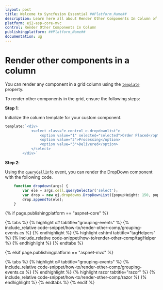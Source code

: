 ```yaml
---
layout: post
title: Welcome to Syncfusion Essential ##Platform_Name##
description: Learn here all about Render Other Components In Column of Syncfusion Essential ##Platform_Name## widgets based on HTML5 and jQuery.
platform: ej2-asp-core-mvc
control: Render Other Components In Column
publishingplatform: ##Platform_Name##
documentation: ug
---
```



# Render other components in a column

You can render any component in a grid column using the [`template`](https://help.syncfusion.com/cr/aspnetcore-js2/Syncfusion.EJ2.Grids.GridColumn.html#Syncfusion_EJ2_Grids_GridColumn_Template) property.

To render other components in the grid, ensure the following steps:

**Step 1**:

Initialize the column template for your custom component.

```typescript
template:`<div>
            <select class="e-control e-dropdownlist">
                <option value="1" selected="selected">Order Placed</option>
                <option value="2">Processing</option>
                <option value="3">Delivered</option>
            </select>
        </div>`

```

**Step 2**:

Using the [`queryCellInfo`](https://help.syncfusion.com/cr/aspnetcore-js2/Syncfusion.EJ2.Grids.Grid.html#Syncfusion_EJ2_Grids_Grid_QueryCellInfo) event, you can render the DropDown component with the following code.

```typescript
    function dropdown(args) {
        var ele = args.cell.querySelector('select');
        var drop = new ej.dropdowns.DropDownList({popupHeight: 150, popupWidth: 150});
        drop.appendTo(ele);
    }

```

{% if page.publishingplatform == "aspnet-core" %}

{% tabs %}
{% highlight c# tabtitle="grouping-events" %}
{% include_relative code-snippet/how-to/render-other-comp/grouping-events.cs %}
{% endhighlight %}
{% highlight cshtml tabtitle="tagHelpers" %}
{% include_relative code-snippet/how-to/render-other-comp/tagHelper %}
{% endhighlight %}
{% endtabs %}

{% elsif page.publishingplatform == "aspnet-mvc" %}

{% tabs %}
{% highlight c# tabtitle="grouping-events" %}
{% include_relative code-snippet/how-to/render-other-comp/grouping-events.cs %}
{% endhighlight %}
{% highlight razor tabtitle="razor" %}
{% include_relative code-snippet/how-to/render-other-comp/razor %}
{% endhighlight %}
{% endtabs %}
{% endif %}

